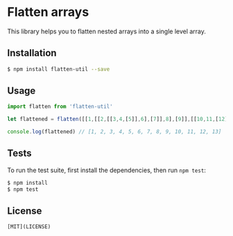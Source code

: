 # Flatten arrays
This library helps you to flatten nested arrays into a single level array.

## Installation
```bash
$ npm install flatten-util --save
```

## Usage
```javascript
import flatten from 'flatten-util'

let flattened = flatten([[1,[[2,[[3,4,[5]],6],[7]],8],[9]],[[10,11,[12]],13]])

console.log(flattened) // [1, 2, 3, 4, 5, 6, 7, 8, 9, 10, 11, 12, 13]
```

## Tests
To run the test suite, first install the dependencies, then run `npm test`:
```bash
$ npm install
$ npm test
```

## License
    [MIT](LICENSE)
